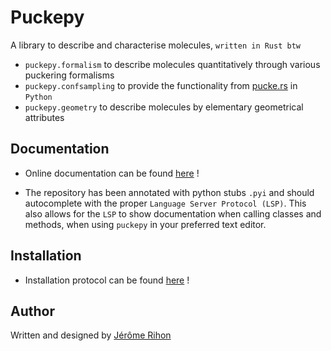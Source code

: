 # Puckepy

A library to describe and characterise molecules, `written in Rust btw`

- `puckepy.formalism` to describe molecules quantitatively through various puckering formalisms
- `puckepy.confsampling` to provide the functionality from [pucke.rs](https://github.com/jrihon/puckers) in `Python`
- `puckepy.geometry` to describe molecules by elementary geometrical attributes

## Documentation
- Online documentation can be found [here](https://github.com/jrihon/puckepy/blob/main/docs/documentation.md) !

- The repository has been annotated with python stubs `.pyi` and should autocomplete with the proper `Language Server Protocol (LSP)`. This also allows for the `LSP` to show documentation when calling classes and methods, when using `puckepy` in your preferred text editor.

## Installation
- Installation protocol can be found [here](https://github.com/jrihon/puckepy/blob/main/docs/installation.md) !

## Author
Written and designed by [Jérôme Rihon](https://github.com/jrihon/jrihon)
